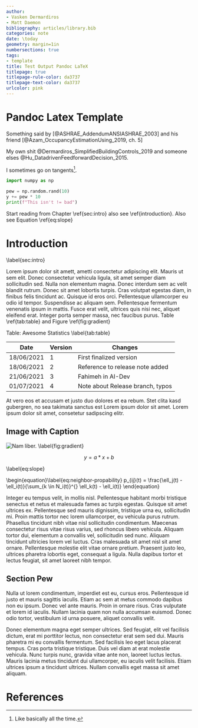 ```yaml
---
author:
- Vasken Dermardiros
- Matt Daemon
bibliography: articles/library.bib
categories: note
date: \today
geometry: margin=1in
numbersections: true
tags:
- template
title: Test Output Pandoc LaTeX
titlepage: true
titlepage-rule-color: da3737
titlepage-text-color: da3737
urlcolor: pink
---
```


<!-- csl: ieee.csl -->
<!-- figPrefix:
  - "Fig."
  - "Figs."
secPrefix:
  - "Section"
  - "Sections" -->

# Pandoc Latex Template

Something said by [@ASHRAE_AddendumANSIASHRAE_2003] and his friend [@Azam_OccupancyEstimationUsing_2019, ch. 5]

<!-- Taking notes would maybe look like this: [[@ASHRAE_AddendumANSIASHRAE_2003]] -->

My own shit @Dermardiros_SimplifiedBuildingControls_2019 and someone elses @Hu_DatadrivenFeedforwardDecision_2015.

I sometimes go on tangents[^1].

``` python
import numpy as np

pew = np.random.rand(10)
y += pew * 10
print(f"This isn't != bad")
```

Start reading from Chapter \ref{sec:intro} also see \ref{introduction}. Also see Equation \ref{eq:slope}

# Introduction
\label{sec:intro}

 Lorem ipsum dolor sit amett, ametti consectetur adipiscing elit. Mauris ut sem elit. Donec consectetur vehicula ligula, sit amet semper diam sollicitudin sed. Nulla non elementum magna. Donec interdum sem ac velit blandit rutrum. Donec sit amet lobortis turpis. Cras volutpat egestas diam, in finibus felis tincidunt ac. Quisque id eros orci. Pellentesque ullamcorper eu odio id tempor. Suspendisse ac aliquam sem. Pellentesque fermentum venenatis ipsum in mattis. Fusce erat velit, ultrices quis nisi nec, aliquet eleifend erat. Integer porta semper massa, nec faucibus purus. Table \ref{tab:table} and Figure \ref{fig:gradient}

Table: Awesome Statistics \label{tab:table}

| Date       | Version | Changes                          |
| ---------- | ------- | -------------------------------- |
| 18/06/2021 | 1       | First finalized version          |
| 18/06/2021 | 2       | Reference to release note added  |
| 21/06/2021 | 3       | Fahimeh in AI-Dev                |
| 01/07/2021 | 4       | Note about Release branch, typos |

At vero eos et accusam et justo duo dolores et ea rebum. Stet clita kasd gubergren, no sea takimata sanctus est Lorem ipsum dolor sit amet. Lorem ipsum dolor sit amet, consetetur sadipscing elitr.

## Image with Caption

![Nam liber.]() \label{fig:gradient}


$$ y = a*x + b $$

\label{eq:slope}



\begin{equation}\label{eq:neighbor-propability}
    p_{ij}(t) = \frac{\ell_j(t) - \ell_i(t)}{\sum_{k \in N_i(t)}^{} \ell_k(t) - \ell_i(t)}
\end{equation}


Integer eu tempus velit, in mollis nisl. Pellentesque habitant morbi tristique senectus et netus et malesuada fames ac turpis egestas. Quisque sit amet ultrices ex. Pellentesque sed mauris dignissim, tristique urna eu, sollicitudin mi. Proin mattis tortor nec lorem ullamcorper, eu vehicula purus rutrum. Phasellus tincidunt nibh vitae nisl sollicitudin condimentum. Maecenas consectetur risus vitae risus varius, sed rhoncus libero vehicula. Aliquam tortor dui, elementum a convallis vel, sollicitudin sed nunc. Aliquam tincidunt ultricies lorem vel luctus. Cras malesuada sit amet nisl sit amet ornare. Pellentesque molestie elit vitae ornare pretium. Praesent justo leo, ultrices pharetra lobortis eget, consequat a ligula. Nulla dapibus tortor et lectus feugiat, sit amet laoreet nibh tempor.

## Section Pew
Nulla ut lorem condimentum, imperdiet est eu, cursus eros. Pellentesque id justo et mauris sagittis iaculis. Etiam ac sem at metus commodo dapibus non eu ipsum. Donec vel ante mauris. Proin in ornare risus. Cras vulputate et lorem id iaculis. Nullam lacinia quam non nulla accumsan euismod. Donec odio tortor, vestibulum id urna posuere, aliquet convallis velit.

Donec elementum magna eget semper ultrices. Sed feugiat, elit vel facilisis dictum, erat mi porttitor lectus, non consectetur erat sem sed dui. Mauris pharetra mi eu convallis fermentum. Sed facilisis leo eget lacus placerat tempus. Cras porta tristique tristique. Duis vel diam at erat molestie vehicula. Nunc turpis nunc, gravida vitae ante non, laoreet luctus lectus. Mauris lacinia metus tincidunt dui ullamcorper, eu iaculis velit facilisis. Etiam ultrices ipsum a tincidunt ultrices. Nullam convallis eget massa sit amet aliquam.

# References

[^1]: Like basically all the time.